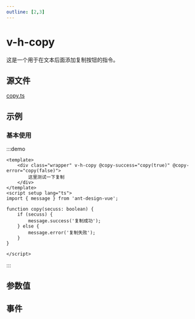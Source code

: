 ```yaml
---
outline: [2,3]
---
```


# v-h-copy
这是一个用于在文本后面添加复制按钮的指令。

## 源文件

[copy.ts](https://github.com/shiouhoo/hooui/blob/main/src/directive/copy.ts)

## 示例

### 基本使用

:::demo

```vue
<template>
    <div class="wrapper" v-h-copy @copy-success="copy(true)" @copy-error="copy(false)">
        这里测试一下复制
    </div>
</template>
<script setup lang="ts">
import { message } from 'ant-design-vue';

function copy(secuss: boolean) {
    if (secuss) {
        message.success('复制成功');
    } else {
        message.error('复制失败');
    }
}

</script>
```
:::

## 参数值
<script setup lang="ts">
const columns = [
    {
        title: '参数名',
        dataIndex: 'name',
    },
    {
        title: '说明',
        dataIndex: 'desc',
    },
    {
        title: '类型',
        dataIndex: 'type',
    },
    {
        title: '默认值',
        dataIndex: 'defaultValue',
    },
];

const data = [
    {
        name: 'v-h-copy',
        desc: '是否显示loading,为空或者为`Truthy`时，会在文本后面添加复制按钮',
        type: 'boolean',
        defaultValue: 'false',
    }
];
const columns2 = [
  {
    title: '事件名',
    dataIndex: 'name',
  },
  {
    title: '说明',
    dataIndex: 'desc',
  },
  {
    title: '参数',
    dataIndex: 'params',
  },
];

const data2 = [
    {
        name: 'copy-success',
        desc: '复制成功时触发',
        params: '无',
    },
    {
        name: 'copy-error',
        desc: '复制失败时触发',
        params: '无',
    },
];
</script>
<a-table :columns="columns" :pagination="false" :data-source="data" bordered></a-table>


## 事件
<a-table :columns="columns2" :pagination="false" :data-source="data2" bordered></a-table>

